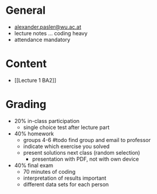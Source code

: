 # General
- alexander.pasler@wu.ac.at
- lecture notes ... coding heavy
- attendance mandatory

# Content
- [[Lecture 1 BA2]]

# Grading
- 20% in-class participation
	- single choice test after lecture part
- 40% homework
	- groups 4-6 #todo find group and email to professor
	- indicate which exercise you solved
	- present solutions next class (random selection)
		- presentation with PDF, not with own device
- 40% final exam
	- 70 minutes of coding
	- interpretation of results important
	- different data sets for each person